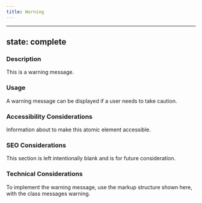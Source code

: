 ```yaml
---
title: Warning
---
```


---
state: complete
---

### Description
This is a warning message.

### Usage
A warning message can be displayed if a user needs to take caution.

### Accessibility Considerations
Information about to make this atomic element accessible.

### SEO Considerations
This section is left intentionally blank and is for future consideration.

### Technical Considerations
To implement the warning message, use the markup structure shown here, with the class messages warning.
